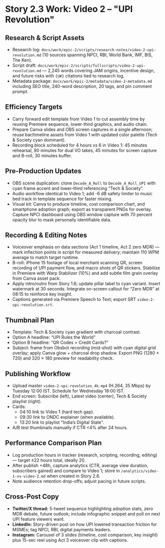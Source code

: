 # Story 2.3 Work: Video 2 – "UPI Revolution"

## Research & Script Assets
- Research log: `docs/work/epic-2/scripts/research-notes/video-2-upi-revolution.md` (10 sources spanning NPCI, RBI, World Bank, IMF, BIS, The Ken).
- Script draft: `docs/work/epic-2/scripts/fullscripts/video-2-upi-revolution.md` — 2,245 words covering JAM origins, incentive design, and future risks with `{U#}` citations tied to research log.
- Metadata package: `docs/work/epic-2/metadata/video-2-metadata.md` including SEO title, 240-word description, 20 tags, and pin comment prompt.

## Efficiency Targets
- Carry forward edit template from Video 1 to cut assembly time by reusing Premiere sequence, lower-third graphics, and audio chain.
- Prepare Canva slides and OBS screen captures in a single afternoon; reuse bar/timeline assets from Video 1 with updated color palette (Tech & Society cyan dominant).
- Recording block scheduled for 4 hours vs 6 in Video 1: 45 minutes rehearsal, 90 minutes for dual VO takes, 45 minutes for screen capture and B-roll, 30 minutes buffer.

## Pre-Production Updates
- OBS scene duplication: clone `Decode_A_Roll` to `Decode_A_Roll_UPI` with cyan frame accent and lower-third referencing “Tech & Society”.
- Audio workflow identical to Video 1; add -6 dB safety limiter to music bed track in template sequence for faster mixing.
- Visual kit: Canva to produce timeline, cost comparison chart, and smartphone adoption graph; export as transparent PNGs for overlay. Capture NPCI dashboard using OBS window capture with 70 percent opacity blur to mask personally identifiable data.

## Recording & Editing Notes
- Voiceover emphasis on data sections (Act 1 timeline, Act 2 zero MDR) — mark inflection points in script for measured delivery; maintain 110 WPM average to match target runtime.
- B-roll: iPhone 15 footage of local merchant scanning QR, screen recording of UPI payment flow, and macro shots of QR stickers. Stabilize in Premiere with Warp Stabilizer (10%) and add subtle film grain overlay from Canva asset pack.
- Apply intro/outro from Story 1.6; update pillar label to cyan variant. Insert watermark at 30 seconds. Integrate on-screen callout for “Zero MDR” at 08:15 to reinforce key insight.
- Captions generated via Premiere Speech to Text; export SRT `video-2-upi-revolution.srt`.

## Thumbnail Plan
- Template: Tech & Society cyan gradient with charcoal contrast.
- Option A headline: “UPI Rules the World”  
- Option B headline: “QR Codes > Credit Cards?”  
- Subject: frame from Obsbot recording (mid-shot) with cyan digital grid overlay; apply Canva glow + charcoal drop shadow. Export PNG (1280 × 720) and 320 × 180 preview for readability check.

## Publishing Workflow
- Upload master `video-2-upi-revolution_4k.mp4` (H.264, 35 Mbps) by Tuesday 12:00 IST. Schedule for Wednesday 18:00 IST.
- End screen: Subscribe (left), Latest video (center), Tech & Society playlist (right).
- Cards:  
  - 04:10 link to Video 1 (hard tech gap).  
  - 09:30 link to ONDC explainer (when available).  
  - 13:20 link to playlist “India’s Digital State”.
- A/B test thumbnails manually if CTR <4% after 24 hours.

## Performance Comparison Plan
- Log production hours in tracker (research, scripting, recording, editing) — target ≤22 hours total, ideally 20.  
- After publish +48h, capture analytics (CTR, average view duration, subscribers gained) and compare to Video 1; store in `/analytics/video-1-vs-video-2.md` when created in Story 2.6.  
- Note audience retention drop-offs; adjust pacing in future scripts.

## Cross-Post Copy
- **Twitter/X thread:** 5-tweet sequence highlighting adoption stats, zero MDR debate, future outlook; include infographic snippet and poll on next UPI feature viewers want.  
- **LinkedIn:** Story-driven post on how UPI lowered transaction friction for MSMEs; tag NPCI, RBI, digital payments leaders.  
- **Instagram:** Carousel of 3 slides (timeline, cost comparison, key insight) plus 15-sec reel using Act 3 voiceover clip with captions.
